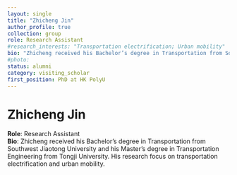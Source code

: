 ```yaml
---
layout: single
title: "Zhicheng Jin"
author_profile: true
collection: group
role: Research Assistant
#research_interests: "Transportation electrification; Urban mobility"
bio: "Zhicheng received his Bachelor’s degree in Transportation from Southwest Jiaotong University and his Master’s degree in Transportation Engineering from Tongji University. His research focus on transportation electrification and urban mobility."
#photo: 
status: alumni
category: visiting_scholar
first_position: PhD at HK PolyU
---
```


# Zhicheng Jin

**Role**: Research Assistant  
**Bio**: Zhicheng received his Bachelor’s degree in Transportation from Southwest Jiaotong University and his Master’s degree in Transportation Engineering from Tongji University. His research focus on transportation electrification and urban mobility.
